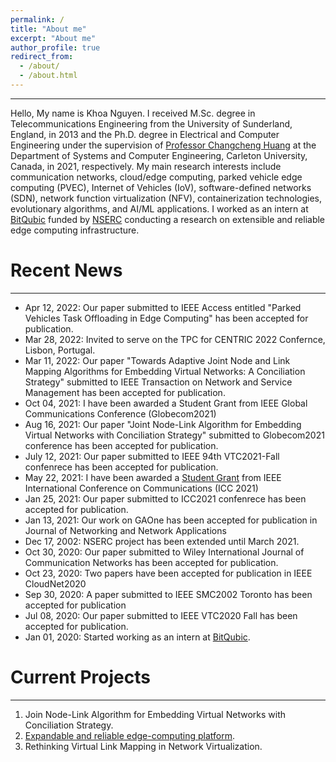```yaml
---
permalink: /
title: "About me"
excerpt: "About me"
author_profile: true
redirect_from: 
  - /about/
  - /about.html
---
```

______________
Hello, 
My name is Khoa Nguyen. I received M.Sc. degree in Telecommunications Engineering from the University of Sunderland, England, in 2013 and the Ph.D. degree in Electrical and Computer Engineering under the supervision of [Professor Changcheng Huang](http://www.sce.carleton.ca/faculty/huang.html) at the Department of Systems and Computer Engineering, Carleton University, Canada, in 2021, respectively. My main research interests include communication networks, cloud/edge computing, parked vehicle edge computing (PVEC), Internet of Vehicles (IoV), software-defined networks (SDN), network function virtualization (NFV), containerization technologies, evolutionary algorithms, and AI/ML applications. I worked as an intern at [BitQubic](https://www.bitqubic.com/) funded by [NSERC](https://www.nserc-crsng.gc.ca/index_eng.asp) conducting a research on extensible and reliable edge computing infrastructure.  


Recent News
======
_____________
* Apr 12, 2022: Our paper submitted to IEEE Access entitled "Parked Vehicles Task Offloading in Edge Computing" has been accepted for publication. 
* Mar 28, 2022: Invited to serve on the TPC for CENTRIC 2022 Confernce, Lisbon, Portugal.
* Mar 11, 2022: Our paper "Towards Adaptive Joint Node and Link Mapping Algorithms for Embedding Virtual Networks: A Conciliation Strategy" submitted to IEEE Transaction on Network and Service Management has been accepted for publication.
* Oct 04, 2021: I have been awarded a Student Grant from IEEE Global Communications Conference (Globecom2021)
* Aug 16, 2021: Our paper "Joint Node-Link Algorithm for Embedding Virtual Networks with Conciliation Strategy" submitted to Globecom2021 conference has been accepted for publication. 
* July 12, 2021: Our paper submitted to IEEE 94th VTC2021-Fall confenrece has been accepted for publication.
* May 22, 2021: I have been awarded a [Student Grant](https://khoantd2010.github.io/files/ICC%2021%20Student%20Grant%20Khoa%20Nguyen.pdf) from IEEE International Conference on Communications (ICC 2021)
* Jan 25, 2021: Our paper submitted to ICC2021 confenrece has been accepted for publication.
* Jan 13, 2021: Our work on GAOne has been accepted for publication in Journal of Networking and Network Applications
* Dec 17, 2002: NSERC project has been extended until March 2021.
* Oct 30, 2020: Our paper submitted to Wiley International Journal of Communication Networks has been accepted for publication.
* Oct 23, 2020: Two papers have been accepted for publication in IEEE CloudNet2020
* Sep 30, 2020: A paper submitted to IEEE SMC2002 Toronto has been accepted for publication
* Jul 08, 2020: Our paper submitted to IEEE VTC2020 Fall has been accepted for publication.
* Jan 01, 2020: Started working as an intern at [BitQubic](https://www.bitqubic.com/).

Current Projects
======
____________
1. Join Node-Link Algorithm for Embedding Virtual Networks with Conciliation Strategy. 
2. [Expandable and reliable edge-computing platform](https://educationnewscanada.com/article/organization/24248/825039/Carleton-Receives-NSERC-Grants-to-Support-Innovative-Industry-Partnerships.htm). 
3. Rethinking Virtual Link Mapping in Network Virtualization. 


